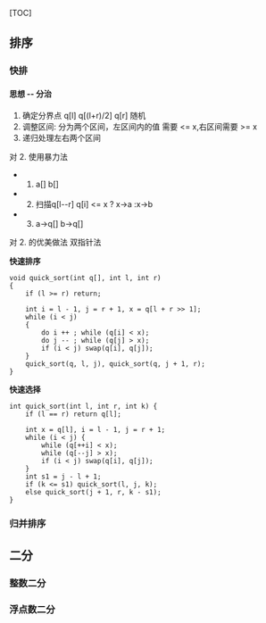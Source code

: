 [TOC]

## 排序

### 快排
#### 思想 -- 分治
1. 确定分界点 q[l] q[(l+r)/2] q[r] 随机
2. 调整区间: 分为两个区间，左区间内的值 需要 <= x,右区间需要 >= x 
3. 递归处理左右两个区间

对 2. 使用暴力法
- 1. a[] b[] 
- 2. 扫描q[l--r] q[i] <= x ? x->a :x->b
- 3. a->q[] b->q[] 

对 2. 的优美做法 双指针法 

**快速排序**
```
void quick_sort(int q[], int l, int r)
{
    if (l >= r) return;

    int i = l - 1, j = r + 1, x = q[l + r >> 1];
    while (i < j)
    {
        do i ++ ; while (q[i] < x);
        do j -- ; while (q[j] > x);
        if (i < j) swap(q[i], q[j]);
    }
    quick_sort(q, l, j), quick_sort(q, j + 1, r);
}
```

**快速选择**
```
int quick_sort(int l, int r, int k) {
    if (l == r) return q[l];

    int x = q[l], i = l - 1, j = r + 1;
    while (i < j) {
        while (q[++i] < x);
        while (q[--j] > x);
        if (i < j) swap(q[i], q[j]);
    }
    int s1 = j - l + 1;
    if (k <= s1) quick_sort(l, j, k);
    else quick_sort(j + 1, r, k - s1);
}
```


### 归并排序

## 二分

### 整数二分

### 浮点数二分

